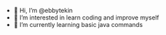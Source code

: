 - 👋 Hi, I’m @ebbytekin
- 👀 I’m interested in learn coding and improve myself
- 🌱 I’m currently learning basic java commands

<!---
ebbytekin/ebbytekin is a ✨ special ✨ repository because its `README.md` (this file) appears on your GitHub profile.
You can click the Preview link to take a look at your changes.
--->
